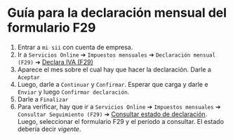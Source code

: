 # Guía para la declaración mensual del formulario F29

1. Entrar a `mi sii` con cuenta de empresa.
2. Ir a `Servicios Online` &#10132; `Impuestos mensuales` &#10132; `Declaración mensual (F29)` &#10132; [Declara IVA (F29)](https://www4.sii.cl/propuestaf29ui/index.html#/default)
3. Aparece el mes sobre el cual hay que hacer la declaración. Darle a `Aceptar`
4. Luego, darle a `Continuar` y `Confirmar`. Esperar que carga y darle e `Enviar` y luego `Confirmar declaración`.
5. Darle a `Finalizar`
6. Para verificar, hay que ir a `Servicios Online` &#10132; `Impuestos mensuales` &#10132; `Consultar Seguimiento (F29)` &#10132; [Consultar estado de declaración](https://www4.sii.cl/rfiInternet/consulta/index.html#rfiSelFormularioPeriodo). Luego, seleccionar el formulario F29 y el período a consultar. El estado debería decir *vigente*.

